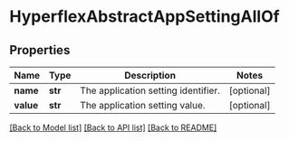 # HyperflexAbstractAppSettingAllOf

## Properties
Name | Type | Description | Notes
------------ | ------------- | ------------- | -------------
**name** | **str** | The application setting identifier.   | [optional] 
**value** | **str** | The application setting value.    | [optional] 

[[Back to Model list]](../README.md#documentation-for-models) [[Back to API list]](../README.md#documentation-for-api-endpoints) [[Back to README]](../README.md)


